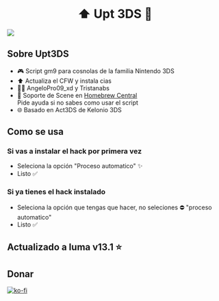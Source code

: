 <div align="center">
<h1 align="center"> ⬆️ Upt 3DS 💫 </h1>
</div>
<img src="https://i.imgur.com/rq5wUVc.png">


## Sobre Upt3DS

- 🎮 Script gm9 para cosnolas de la familia Nintendo 3DS
- ⬆️ Actualiza el CFW y instala cias
- 🧑‍💼 AngeloPro09_xd y Tristanabs
- 💬 Soporte de Scene en [Homebrew Central](https://discord.gg/QuMxeWGAMF)
<br> Pide ayuda si no sabes como usar el script
- 🌐 Basado en Act3DS de Kelonio 3DS
## Como se usa
### Si vas a instalar el hack por primera vez
- Seleciona la opción "Proceso automatico" ✨
- Listo ✅
### Si ya tienes el hack instalado
- Seleciona la opción que tengas que hacer, no seleciones ⛔ "proceso automatico"
- Listo ✅

## Actualizado a luma v13.1 ⭐

## Donar
[![ko-fi](https://ko-fi.com/img/githubbutton_sm.svg)](https://ko-fi.com/P5P7U2F4T) 
